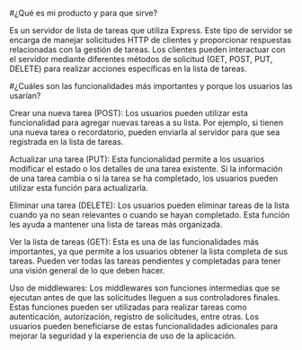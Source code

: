#¿Qué es mi producto y para que sirve?

Es un servidor de lista de tareas que utiliza Express. Este tipo de servidor se encarga de manejar solicitudes HTTP de clientes y proporcionar respuestas relacionadas con la gestión de tareas. Los clientes pueden interactuar con el servidor mediante diferentes métodos de solicitud (GET, POST, PUT, DELETE) para realizar acciones específicas en la lista de tareas.


#¿Cuáles son las funcionalidades más importantes y porque los usuarios las usarían?

Crear una nueva tarea (POST): Los usuarios pueden utilizar esta funcionalidad para agregar nuevas tareas a su lista. Por ejemplo, si tienen una nueva tarea o recordatorio, pueden enviarla al servidor para que sea registrada en la lista de tareas.

Actualizar una tarea (PUT): Esta funcionalidad permite a los usuarios modificar el estado o los detalles de una tarea existente. Si la información de una tarea cambia o si la tarea se ha completado, los usuarios pueden utilizar esta función para actualizarla.

Eliminar una tarea (DELETE): Los usuarios pueden eliminar tareas de la lista cuando ya no sean relevantes o cuando se hayan completado. Esta función les ayuda a mantener una lista de tareas más organizada.

Ver la lista de tareas (GET): Esta es una de las funcionalidades más importantes, ya que permite a los usuarios obtener la lista completa de sus tareas. Pueden ver todas las tareas pendientes y completadas para tener una visión general de lo que deben hacer.

Uso de middlewares: Los middlewares son funciones intermedias que se ejecutan antes de que las solicitudes lleguen a sus controladores finales. Estas funciones pueden ser utilizadas para realizar tareas como autenticación, autorización, registro de solicitudes, entre otras. Los usuarios pueden beneficiarse de estas funcionalidades adicionales para mejorar la seguridad y la experiencia de uso de la aplicación.